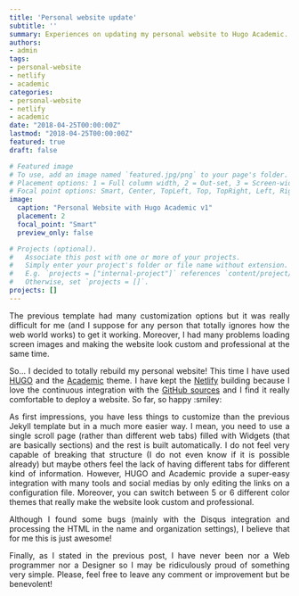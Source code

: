 ```yaml
---
title: 'Personal website update'
subtitle: ''
summary: Experiences on updating my personal website to Hugo Academic.
authors:
- admin
tags:
- personal-website
- netlify
- academic
categories:
- personal-website
- netlify
- academic
date: "2018-04-25T00:00:00Z"
lastmod: "2018-04-25T00:00:00Z"
featured: true
draft: false

# Featured image
# To use, add an image named `featured.jpg/png` to your page's folder.
# Placement options: 1 = Full column width, 2 = Out-set, 3 = Screen-width
# Focal point options: Smart, Center, TopLeft, Top, TopRight, Left, Right, BottomLeft, Bottom, BottomRight
image:
  caption: "Personal Website with Hugo Academic v1"
  placement: 2
  focal_point: "Smart"
  preview_only: false

# Projects (optional).
#   Associate this post with one or more of your projects.
#   Simply enter your project's folder or file name without extension.
#   E.g. `projects = ["internal-project"]` references `content/project/deep-learning/index.md`.
#   Otherwise, set `projects = []`.
projects: []
---
```


<p align="justify">
The previous template had many customization options but it was really difficult for me (and I suppose for any person that totally ignores how the web world works) to get it working. Moreover, I had many problems loading screen images and making the website look custom and professional at the same time.
</p>

<p align="justify">
So... I decided to totally rebuild my personal website! This time I have used <a href="https://gohugo.io/" target="_blank">HUGO</a> and the <a href="https://themes.gohugo.io/theme/academic/" target="_blank">Academic</a> theme. I have kept the <a href="https://www.netlify.com/" target="_blank">Netlify</a> building because I love the continuous integration with the <a href="https://github.com/cristianrcv/personal-website" target="_blank">GitHub sources</a> and I find it really comfortable to deploy a website. So far, so happy :smiley:
</p>

<p align="justify">
As first impressions, you have less things to customize than the previous Jekyll template but in a much more easier way. I mean, you need to use a single scroll page (rather than different web tabs) filled with Widgets (that are basically sections) and the rest is built automatically. I do not feel very capable of breaking that structure (I do not even know if it is possible already) but maybe others feel the lack of having different tabs for different kind of information. However, HUGO and Academic provide a super-easy integration with many tools and social medias by only editing the links on a configuration file. Moreover, you can switch between 5 or 6 different color themes that really make the website look custom and professional. 
</p>

<p align="justify">
Although I found some bugs (mainly with the Disqus integration and processing the HTML in the name and organization settings), I believe that for me this is just awesome!
</p>

<p align="justify">
Finally, as I stated in the previous post, I have never been nor a Web programmer nor a Designer so I may be ridiculously proud of something very simple. Please, feel free to leave any comment or improvement but be benevolent! 
</p>

